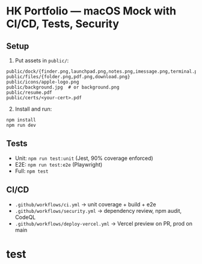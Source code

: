 # HK Portfolio — macOS Mock with CI/CD, Tests, Security

## Setup
1) Put assets in `public/`:
```
public/dock/{finder.png,launchpad.png,notes.png,imessage.png,terminal.png,trash.png}
public/files/{folder.png,pdf.png,download.png}
public/icons/apple-logo.png
public/background.jpg  # or background.png
public/resume.pdf
public/certs/<your-cert>.pdf
```
2) Install and run:
```
npm install
npm run dev
```

## Tests
- Unit: `npm run test:unit` (Jest, 90% coverage enforced)
- E2E: `npm run test:e2e` (Playwright)
- Full: `npm test`

## CI/CD
- `.github/workflows/ci.yml` → unit coverage + build + e2e
- `.github/workflows/security.yml` → dependency review, npm audit, CodeQL
- `.github/workflows/deploy-vercel.yml` → Vercel preview on PR, prod on main
# test
